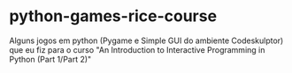 # python-games-rice-course
Alguns jogos em python (Pygame e Simple GUI do ambiente Codeskulptor) que eu fiz para o curso "An Introduction to Interactive Programming in Python (Part 1/Part 2)"
